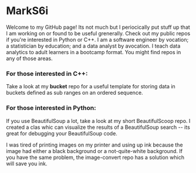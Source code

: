 # MarkS6i
Welcome to my GitHub page! Its not much but I periocically put stuff up that I am working on or found to be useful grenerally.  Check out my public repos if you're interested in Python or C++.  I am a software engineer by vocation; a statistician by education; and a data analyst by avocation.  I teach data analytics to adult learners in a bootcamp format.  You might find repos in any of those areas.

### For those interested in C++:
Take a look at my **bucket** repo for a useful template for storing data in buckets defined as sub ranges on an ordered sequence.

### For those interested in Python:
If you use BeautifulSoup a lot, take a look at my short BeautifulScoop repo. I created a clas whic can visualize the results of a BeautifulSoup search -- its great for debugging your BeautifulSoup code.

I was tired of printing images on my printer and using up ink because the image had either a black background or a not-quite-white background. If you have the same problem, the image-convert repo has a solution which will save you ink.
